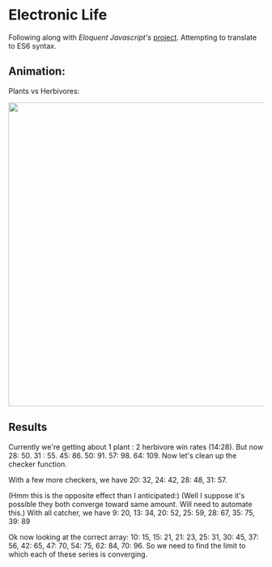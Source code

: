 
# Electronic Life
Following along with *Eloquent Javascript's* [project](https://eloquentjavascript.net/2nd_edition/07_elife.html). Attempting to translate to ES6 syntax.

## Animation:
Plants vs Herbivores:

<img src="https://media.giphy.com/media/U7LNVTF1tcsVJjkjBx/giphy.gif" width="600px">

## Results
Currently we're getting about 1 plant : 2 herbivore win rates (14:28). But now 28: 50. 31 : 55. 45: 86. 50: 91. 57: 98. 64: 109. Now let's clean up the checker function.

With a few more checkers, we have 20: 32, 24: 42, 28: 48, 31: 57.

(Hmm this is the opposite effect than I anticipated:)
(Well I suppose it's possible they both converge toward same amount. Will need to automate this.)
With all catcher, we have 9: 20, 13: 34, 20: 52, 25: 59, 28: 67, 35: 75, 39: 89

Ok now looking at the correct array: 10: 15, 15: 21, 21: 23, 25: 31, 30: 45, 37: 56, 42: 65, 47: 70, 54: 75, 62: 84, 70: 96. So we need to find the limit to which each of these series is converging.
